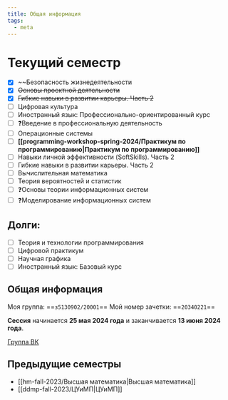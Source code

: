 ```yaml
---
title: Общая информация
tags:
  - meta
---
```

# Текущий семестр
- [x] ~~Безопасность жизнедеятельности
- [x] ~~Основы проектной деятельности~~
- [x] ~~Гибкие навыки в развитии карьеры. Часть 2~~
- [ ] Цифровая культура
- [ ] Иностранный язык: Профессионально-ориентированный курс
- [ ] ❓Введение в профессиональную деятельность
- [ ] Операционные системы
- [ ] **[[programming-workshop-spring-2024/Практикум по программированию|Практикум по программированию]]**
- [ ] Навыки личной эффективности (SoftSkills). Часть 2
- [ ] Гибкие навыки в развитии карьеры. Часть 2
- [ ] Вычислительная математика
- [ ] Теория вероятностей и статистик  
- [ ] ❓Основы теории информационных систем
- [ ] ❓Моделирование информационных систем

## Долги:
- [ ] Теория и технологии программирования
- [ ] Цифровой практикум
- [ ] Научная графика
- [ ] Иностранный язык: Базовый курс

## Общая информация 
Моя группа: ==`з5130902/20001`==
Мой номер зачетки: ==`20340221`==

**Сессия** начинается **25 мая 2024 года** и заканчивается **13 июня 2024 года**.

[Группа ВК](https://vk.com/obuchenie_iknt_zaochnyi)

## Предыдущие семестры
- [[hm-fall-2023/Высшая математика|Высшая математика]]
- [[ddmp-fall-2023/ЦУиМП|ЦУиМП]]